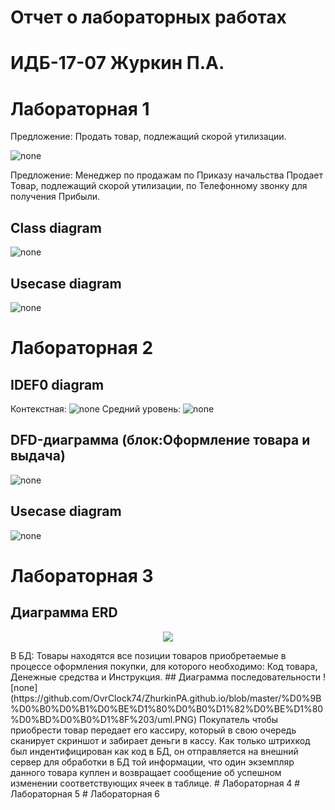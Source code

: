 # Отчет о лабораторных работах
# ИДБ-17-07 Журкин П.А.
# Лабораторная 1
Предложение: Продать товар, подлежащий скорой утилизации.

![none](https://github.com/OvrClock74/ZhurkinPA.github.io/blob/master/%D0%9B%D0%B0%D0%B1%D0%BE%D1%80%D0%B0%D1%82%D0%BE%D1%80%D0%BD%D0%B0%D1%8F%201/6%20%D1%81%D0%BB%D0%BE%D0%B2.PNG)

Предложение: Менеджер по продажам по Приказу начальства Продает Товар, подлежащий скорой утилизации, по Телефонному звонку для получения Прибыли.
## Class diagram
![none](https://github.com/OvrClock74/ZhurkinPA.github.io/blob/master/%D0%9B%D0%B0%D0%B1%D0%BE%D1%80%D0%B0%D1%82%D0%BE%D1%80%D0%BD%D0%B0%D1%8F%201/%D0%B4%D0%B8%D0%B0%D0%B3%D1%80%D0%B0%D0%BC%D0%BC%D0%B0%20%D0%BA%D0%BB%D0%B0%D1%81%D1%81%D0%BE%D0%B2.PNG)
## Usecase diagram
![none](https://github.com/OvrClock74/ZhurkinPA.github.io/blob/master/%D0%9B%D0%B0%D0%B1%D0%BE%D1%80%D0%B0%D1%82%D0%BE%D1%80%D0%BD%D0%B0%D1%8F%201/%D0%B4%D0%B8%D0%B0%D0%B3%D1%80%D0%B0%D0%BC%D0%BC%D0%B0%20%D0%BF%D1%80%D0%B5%D1%86%D0%B5%D0%B4%D0%B5%D0%BD%D1%82%D0%BE%D0%B2.PNG)
# Лабораторная 2
## IDEF0 diagram
Контекстная:
![none](https://github.com/OvrClock74/ZhurkinPA.github.io/blob/master/%D0%9B%D0%B0%D0%B1%D0%BE%D1%80%D0%B0%D1%82%D0%BE%D1%80%D0%BD%D0%B0%D1%8F%202/1.PNG)
Средний уровень:
![none](https://github.com/OvrClock74/ZhurkinPA.github.io/blob/master/%D0%9B%D0%B0%D0%B1%D0%BE%D1%80%D0%B0%D1%82%D0%BE%D1%80%D0%BD%D0%B0%D1%8F%202/2.PNG)
## DFD-диаграмма (блок:Оформление товара и выдача)
![none](https://github.com/OvrClock74/ZhurkinPA.github.io/blob/master/%D0%9B%D0%B0%D0%B1%D0%BE%D1%80%D0%B0%D1%82%D0%BE%D1%80%D0%BD%D0%B0%D1%8F%202/3.PNG)
## Usecase diagram
![none](https://github.com/OvrClock74/ZhurkinPA.github.io/blob/master/%D0%9B%D0%B0%D0%B1%D0%BE%D1%80%D0%B0%D1%82%D0%BE%D1%80%D0%BD%D0%B0%D1%8F%202/UsecaseDiagram.PNG)
# Лабораторная 3
## Диаграмма ERD
<p align="center">
  <img src="https://github.com/OvrClock74/ZhurkinPA.github.io/blob/master/%D0%9B%D0%B0%D0%B1%D0%BE%D1%80%D0%B0%D1%82%D0%BE%D1%80%D0%BD%D0%B0%D1%8F%203/erd.PNG">
</p>
В БД: Товары находятся все позиции товаров приобретаемые в процессе оформления покупки, для которого необходимо: Код товара, Денежные средства и Инструкция. 
## Диаграмма последовательности
![none](https://github.com/OvrClock74/ZhurkinPA.github.io/blob/master/%D0%9B%D0%B0%D0%B1%D0%BE%D1%80%D0%B0%D1%82%D0%BE%D1%80%D0%BD%D0%B0%D1%8F%203/uml.PNG)
Покупатель чтобы приобрести товар передает его кассиру, который в свою очередь сканирует скриншот и забирает деньги в кассу. Как только штрихкод был индентифицирован как код в БД, он отправляется на внешний сервер для обработки в БД той информации, что один экземпляр данного товара куплен и возвращает сообщение об успешном изменении соответствующих ячеек в таблице.
# Лабораторная 4
# Лабораторная 5
# Лабораторная 6
